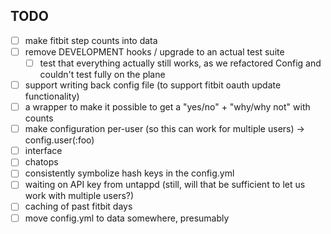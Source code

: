 ## TODO

 - [ ] make fitbit step counts into data
 - [ ] remove DEVELOPMENT hooks / upgrade to an actual test suite
   - [ ] test that everything actually still works, as we refactored Config and couldn't test fully on the plane
 - [ ] support writing back config file (to support fitbit oauth update functionality)
 - [ ] a wrapper to make it possible to get a "yes/no" + "why/why not" with counts
 - [ ] make configuration per-user (so this can work for multiple users) -> config.user(:foo)
 - [ ] interface
 - [ ] chatops
 - [ ] consistently symbolize hash keys in the config.yml
 - [ ] waiting on API key from untappd (still, will that be sufficient to let us work with multiple users?)
 - [ ] caching of past fitbit days
 - [ ] move config.yml to data somewhere, presumably
